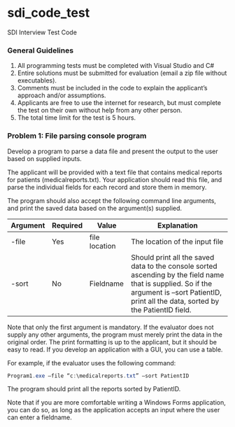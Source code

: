 # sdi_code_test
SDI Interview Test Code

### General Guidelines
1.	All programming tests must be completed with Visual Studio and C#
2.	Entire solutions must be submitted for evaluation (email a zip file without executables). 
3.	Comments must be included in the code to explain the applicant’s approach and/or assumptions.
4.	Applicants are free to use the internet for research, but must complete the test on their own without help from any other person.
5.	The total time limit for the test is 5 hours.

### Problem 1: File parsing console program
Develop a program to parse a data file and present the output to the user based on supplied inputs.

The applicant will be provided with a text file that contains medical reports for patients (medicalreports.txt). Your application should read this file, and parse the individual fields for each record and store them in memory. 

The program should also accept the following command line arguments, and print the saved data based on the argument(s) supplied.


| Argument  | Required | Value | Explanation |
| ------------- | ------------- | ------------- | ------------- |
| -file | Yes | file location | The location of the input file |
| -sort | No | Fieldname | Should print all the saved data to the console sorted ascending by the field name that is supplied. So if the argument is –sort PatientID, print all the data, sorted by the PatientID field. |

Note that only the first argument is mandatory. If the evaluator does not supply any other arguments, the program must merely print the data in the original order. The print formatting is up to the applicant, but it should be easy to read. If you develop an application with a GUI, you can use a table.

For example, if the evaluator uses the following command:

```powershell
Program1.exe –file “c:\medicalreports.txt” –sort PatientID 
```

The program should print all the reports sorted by PatientID.

Note that if you are more comfortable writing a Windows Forms application, you can do so, as long as the application accepts an input where the user can enter a fieldname.